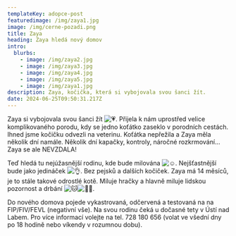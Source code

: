 ```yaml
---
templateKey: adopce-post
featuredimage: /img/zaya1.jpg
image: /img/cerne-pozadi.png
title: Zaya
heading: Zaya hledá nový domov
intro:
  blurbs:
    - image: /img/zaya2.jpg
    - image: /img/zaya3.jpg
    - image: /img/zaya4.jpg
    - image: /img/zaya5.jpg
    - image: /img/zaya1.jpg
description: Zaya, kočička, která si vybojovala svou šanci žít.
date: 2024-06-25T09:50:31.217Z
---
```

Zaya si vybojovala svou šanci žít ![💗](https://static.xx.fbcdn.net/images/emoji.php/v9/t6a/1/16/1f497.png). Přijela k nám uprostřed velice komplikovaného porodu, kdy se jedno koťátko zaseklo v porodních cestách. Ihned jsme kočičku odvezli na veterinu. Koťátka nepřežila a Zaya měla několik dní namále. Několik dní kapačky, kontroly, náročné rozkrmování… Zaya se ale NEVZDALA!

Teď hledá tu nejúžasnější rodinu, kde bude milována ![☺️](https://static.xx.fbcdn.net/images/emoji.php/v9/tfb/1/16/263a.png). Nejšťastnější bude jako jedináček ![👌](https://static.xx.fbcdn.net/images/emoji.php/v9/t7b/1/16/1f44c.png). Bez pejsků a dalších kočiček. Zaya má 14 měsíců, je [](<>)to stále takové odrostlé kotě. Miluje hračky a hlavně miluje lidskou pozornost a drbání ![🐱](https://static.xx.fbcdn.net/images/emoji.php/v9/taa/1/16/1f431.png)![🫶🏼](https://static.xx.fbcdn.net/images/emoji.php/v9/t85/1/16/1faf6_1f3fc.png).

Do nového domova pojede vykastrovaná, odčervená a testovaná na na FIP/FIV/FEVL (negativní vše). Na svou rodinu čeká u dočasné tety v Ústí nad Labem. Pro více informací volejte na tel. 728 180 656 (volat ve všední dny po 18 hodině nebo víkendy v rozumnou dobu).
